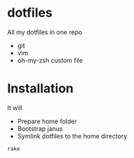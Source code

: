 dotfiles
========

All my dotfiles in one repo
  - git
  - vim
  - oh-my-zsh custom file

Installation
============

It will
  - Prepare home folder
  - Bootstrap janus
  - Symlink dotfiles to the home directory

```bash
rake
```
